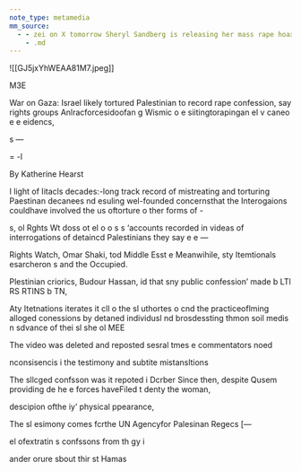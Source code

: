 ```yaml
---
note_type: metamedia
mm_source:
  - - zei on X tomorrow Sheryl Sandberg is releasing her mass rape hoax documentary. Her star witnesses are Shari Mendes Simcha Greinman Chaim Otmazgin Rami Davidian All claimed they saw insertion of objects and genital mutilation. The UN
    - .md
---
```


![[GJ5jxYhWEAA81M7.jpeg]]

M3E

War on Gaza: Israel likely tortured Palestinian
to record rape confession, say rights groups
Anlracforcesidoofan g Wismic o e
siitingtorapingan el v caneo e e eidencs,

s —

= -l

By Katherine Hearst

I light of Iitacls decades:-long track record of mistreating and torturing
Paestinan decanees nd esuling wel-founded concernsthat the
Interogaions couldhave involved the us oftorture o ther forms of -

s, ol Rghts Wt doss ot el o o s s
‘accounts recorded in videas of interrogations of detaincd Palestinians they say
e e —

Rights Watch, Omar Shaki, tod Middle Esst e
Meanwihile, sty Itemtionals esarcheron s and the Occupied.

Plestinian criorics, Budour Hassan, id that sny public confession’ made
b LTl RS RTINS b TN,

Aty Itetnations iterates it cll o the sl uthortes o cnd the
practiceoflming alloged conessions by detaned individusl nd
brosdessting thmon soil medis n sdvance of thei sl she ol MEE

The video was deleted and reposted sesral tmes e commentators noed

nconsisencis i the testimony and subtite mistansltions

The sllcged confsson was it repoted i Dcrber Since then, despite
Qusem providing  de
he e forces haveFiled t denty the woman,

 descipion ofthe iy’ physical ppearance,

The sl esimony comes fcrthe UN Agencyfor Palesinan Regecs
[—

el ofextratin s confssons from th gy i

ander orure sbout thir st Hamas

